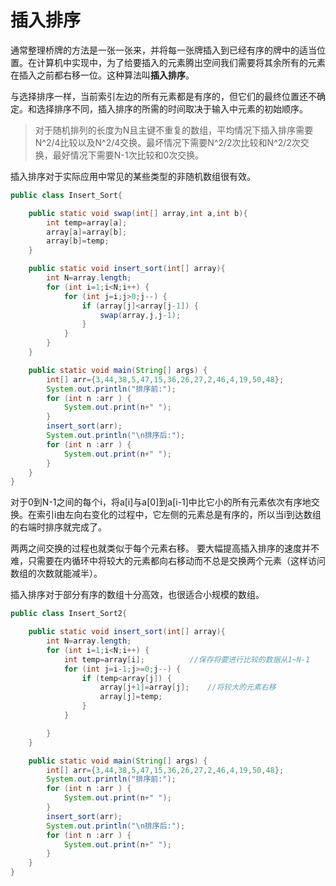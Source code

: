 # 插入排序

通常整理桥牌的方法是一张一张来，并将每一张牌插入到已经有序的牌中的适当位置。在计算机中实现中，为了给要插入的元素腾出空间我们需要将其余所有的元素在插入之前都右移一位。这种算法叫**插入排序**。

与选择排序一样，当前索引左边的所有元素都是有序的，但它们的最终位置还不确定。和选择排序不同，插入排序的所需的时间取决于输入中元素的初始顺序。

>对于随机排列的长度为N且主键不重复的数组，平均情况下插入排序需要N^2/4比较以及N^2/4交换。最坏情况下需要N^2/2次比较和N^2/2次交换，最好情况下需要N-1次比较和0次交换。

插入排序对于实际应用中常见的某些类型的非随机数组很有效。

```java
public class Insert_Sort{

	public static void swap(int[] array,int a,int b){
		int temp=array[a];
		array[a]=array[b];
		array[b]=temp;
	}

	public static void insert_sort(int[] array){
		int N=array.length;
		for (int i=1;i<N;i++) {
			for (int j=i;j>0;j--) {
				if (array[j]<array[j-1]) {
					swap(array,j,j-1);
				}
			}
		}
	}

	public static void main(String[] args) {
		int[] arr={3,44,38,5,47,15,36,26,27,2,46,4,19,50,48};
		System.out.println("排序前:");
		for (int n :arr ) {
			System.out.print(n+" ");
		}
		insert_sort(arr);
		System.out.println("\n排序后:");
		for (int n :arr ) {
			System.out.print(n+" ");
		}
	}
}
```

对于0到N-1之间的每个i，将a[i]与a[0]到a[i-1]中比它小的所有元素依次有序地交换。在索引i由左向右变化的过程中，它左侧的元素总是有序的，所以当i到达数组的右端时排序就完成了。

两两之间交换的过程也就类似于每个元素右移。
要大幅提高插入排序的速度并不难，只需要在内循环中将较大的元素都向右移动而不总是交换两个元素（这样访问数组的次数就能减半）。

插入排序对于部分有序的数组十分高效，也很适合小规模的数组。

```java
public class Insert_Sort2{

	public static void insert_sort(int[] array){
		int N=array.length;
		for (int i=1;i<N;i++) {
			int temp=array[i];			//保存将要进行比较的数据从1~N-1
			for (int j=i-1;j>=0;j--) {
				if (temp<array[j]) {
					array[j+1]=array[j];	//将较大的元素右移
					array[j]=temp;
				}
			}

		}
	}

	public static void main(String[] args) {
		int[] arr={3,44,38,5,47,15,36,26,27,2,46,4,19,50,48};
		System.out.println("排序前:");
		for (int n :arr ) {
			System.out.print(n+" ");
		}
		insert_sort(arr);
		System.out.println("\n排序后:");
		for (int n :arr ) {
			System.out.print(n+" ");
		}
	}
}
```
